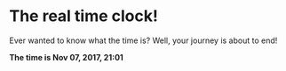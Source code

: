 # The real time clock!

Ever wanted to know what the time is? Well, your journey is about to end!

**The time is Nov 07, 2017, 21:01**